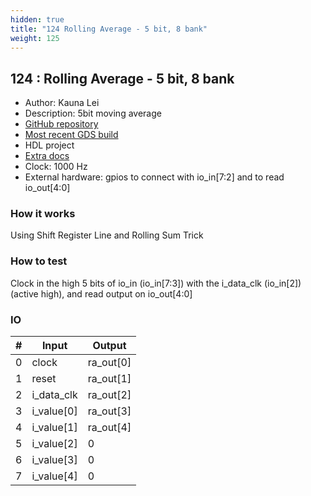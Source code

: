 ```yaml
---
hidden: true
title: "124 Rolling Average - 5 bit, 8 bank"
weight: 125
---
```


## 124 : Rolling Average - 5 bit, 8 bank

* Author: Kauna Lei
* Description: 5bit moving average
* [GitHub repository](https://github.com/klei22/Rolling-Average)
* [Most recent GDS build](https://github.com/klei22/Rolling-Average/actions/runs/3599356675)
* HDL project
* [Extra docs]()
* Clock: 1000 Hz
* External hardware: gpios to connect with io_in[7:2] and to read io_out[4:0]



### How it works

Using Shift Register Line and Rolling Sum Trick

### How to test

Clock in the high 5 bits of io_in (io_in[7:3]) with the i_data_clk (io_in[2]) (active high), and read output on io_out[4:0]

### IO

| # | Input        | Output       |
|---|--------------|--------------|
| 0 | clock  | ra_out[0] |
| 1 | reset  | ra_out[1] |
| 2 | i_data_clk  | ra_out[2] |
| 3 | i_value[0]  | ra_out[3] |
| 4 | i_value[1]  | ra_out[4] |
| 5 | i_value[2]  | 0 |
| 6 | i_value[3]  | 0 |
| 7 | i_value[4]  | 0 |
